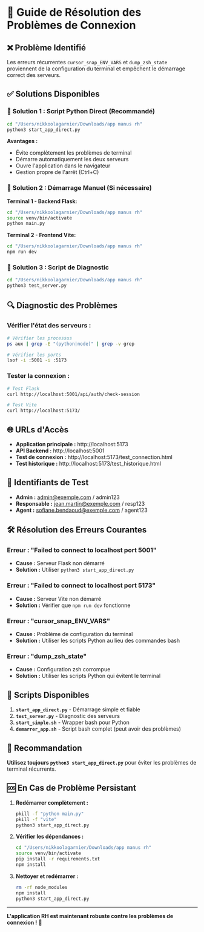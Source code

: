 # 🔧 Guide de Résolution des Problèmes de Connexion

## ❌ Problème Identifié

Les erreurs récurrentes `cursor_snap_ENV_VARS` et `dump_zsh_state` proviennent de la configuration du terminal et empêchent le démarrage correct des serveurs.

## ✅ Solutions Disponibles

### 🚀 **Solution 1 : Script Python Direct (Recommandé)**

```bash
cd "/Users/nikkoolagarnier/Downloads/app manus rh"
python3 start_app_direct.py
```

**Avantages :**
- Évite complètement les problèmes de terminal
- Démarre automatiquement les deux serveurs
- Ouvre l'application dans le navigateur
- Gestion propre de l'arrêt (Ctrl+C)

### 🚀 **Solution 2 : Démarrage Manuel (Si nécessaire)**

**Terminal 1 - Backend Flask:**
```bash
cd "/Users/nikkoolagarnier/Downloads/app manus rh"
source venv/bin/activate
python main.py
```

**Terminal 2 - Frontend Vite:**
```bash
cd "/Users/nikkoolagarnier/Downloads/app manus rh"
npm run dev
```

### 🚀 **Solution 3 : Script de Diagnostic**

```bash
cd "/Users/nikkoolagarnier/Downloads/app manus rh"
python3 test_server.py
```

## 🔍 Diagnostic des Problèmes

### **Vérifier l'état des serveurs :**
```bash
# Vérifier les processus
ps aux | grep -E "(python|node)" | grep -v grep

# Vérifier les ports
lsof -i :5001 -i :5173
```

### **Tester la connexion :**
```bash
# Test Flask
curl http://localhost:5001/api/auth/check-session

# Test Vite
curl http://localhost:5173/
```

## 🌐 URLs d'Accès

- **Application principale :** http://localhost:5173
- **API Backend :** http://localhost:5001
- **Test de connexion :** http://localhost:5173/test_connection.html
- **Test historique :** http://localhost:5173/test_historique.html

## 🔑 Identifiants de Test

- **Admin :** admin@exemple.com / admin123
- **Responsable :** jean.martin@exemple.com / resp123
- **Agent :** sofiane.bendaoud@exemple.com / agent123

## 🛠️ Résolution des Erreurs Courantes

### **Erreur : "Failed to connect to localhost port 5001"**
- **Cause :** Serveur Flask non démarré
- **Solution :** Utiliser `python3 start_app_direct.py`

### **Erreur : "Failed to connect to localhost port 5173"**
- **Cause :** Serveur Vite non démarré
- **Solution :** Vérifier que `npm run dev` fonctionne

### **Erreur : "cursor_snap_ENV_VARS"**
- **Cause :** Problème de configuration du terminal
- **Solution :** Utiliser les scripts Python au lieu des commandes bash

### **Erreur : "dump_zsh_state"**
- **Cause :** Configuration zsh corrompue
- **Solution :** Utiliser les scripts Python qui évitent le terminal

## 📝 Scripts Disponibles

1. **`start_app_direct.py`** - Démarrage simple et fiable
2. **`test_server.py`** - Diagnostic des serveurs
3. **`start_simple.sh`** - Wrapper bash pour Python
4. **`demarrer_app.sh`** - Script bash complet (peut avoir des problèmes)

## 🎯 Recommandation

**Utilisez toujours `python3 start_app_direct.py`** pour éviter les problèmes de terminal récurrents.

## 🆘 En Cas de Problème Persistant

1. **Redémarrer complètement :**
   ```bash
   pkill -f "python main.py"
   pkill -f "vite"
   python3 start_app_direct.py
   ```

2. **Vérifier les dépendances :**
   ```bash
   cd "/Users/nikkoolagarnier/Downloads/app manus rh"
   source venv/bin/activate
   pip install -r requirements.txt
   npm install
   ```

3. **Nettoyer et redémarrer :**
   ```bash
   rm -rf node_modules
   npm install
   python3 start_app_direct.py
   ```

---

**L'application RH est maintenant robuste contre les problèmes de connexion !** 🎉




